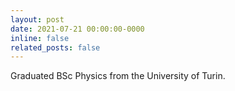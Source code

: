 ```yaml
---
layout: post
date: 2021-07-21 00:00:00-0000
inline: false
related_posts: false
---
```


Graduated BSc Physics from the University of Turin.
